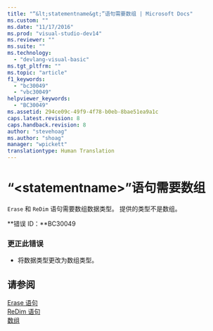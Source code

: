 ```yaml
---
title: "“&lt;statementname&gt;”语句需要数组 | Microsoft Docs"
ms.custom: ""
ms.date: "11/17/2016"
ms.prod: "visual-studio-dev14"
ms.reviewer: ""
ms.suite: ""
ms.technology: 
  - "devlang-visual-basic"
ms.tgt_pltfrm: ""
ms.topic: "article"
f1_keywords: 
  - "bc30049"
  - "vbc30049"
helpviewer_keywords: 
  - "BC30049"
ms.assetid: 294ce09c-49f9-4f78-b0eb-8bae51ea9a1c
caps.latest.revision: 8
caps.handback.revision: 8
author: "stevehoag"
ms.author: "shoag"
manager: "wpickett"
translationtype: Human Translation
---
```

# “&lt;statementname&gt;”语句需要数组
`Erase` 和 `ReDim` 语句需要数组数据类型。 提供的类型不是数组。  
  
 **错误 ID：**BC30049  
  
### 更正此错误  
  
-   将数据类型更改为数组类型。  
  
## 请参阅  
 [Erase 语句](../../visual-basic/language-reference/statements/erase-statement.md)   
 [ReDim 语句](../../visual-basic/language-reference/statements/redim-statement.md)   
 [数组](../../visual-basic/programming-guide/language-features/arrays/index.md)